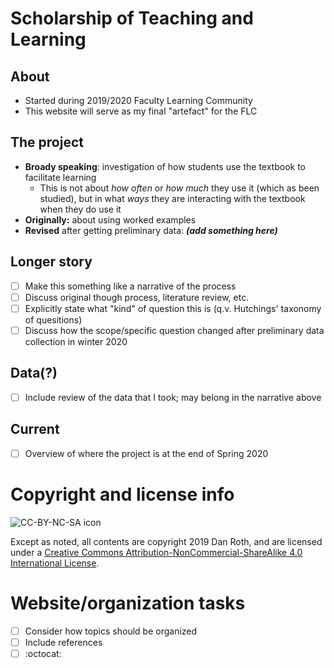 # Scholarship of Teaching and Learning

## About
* Started during 2019/2020 Faculty Learning Community
* This website will serve as my final "artefact" for the FLC

## The project
* **Broady speaking**: investigation of how students use the textbook to facilitate learning
	* This is not about _how often_ or _how much_ they use it (which as been studied), but in what _ways_ they are interacting with the textbook when they do use it
* **Originally:** about using worked examples
* **Revised** after getting preliminary data: _**(add something here)**_

## Longer story
- [ ] Make this something like a narrative of the process
- [ ] Discuss original though process, literature review, etc.
- [ ] Explicitly state what "kind" of question this is (q.v. Hutchings' taxonomy of quesitions)
- [ ] Discuss how the scope/specific question changed after preliminary data collection in winter 2020

## Data(?)
- [ ] Include review of the data that I took; may belong in the narrative above

## Current
- [ ] Overview of where the project is at the end of Spring 2020

<!---Copyright and license--->
# Copyright and license info

![CC-BY-NC-SA icon][icon]

Except as noted, all contents are copyright 2019 Dan Roth, and are licensed under a [Creative Commons Attribution-NonCommercial-ShareAlike 4.0 International License](http://creativecommons.org/licenses/by-nc-sa/4.0/).

# Website/organization tasks
- [ ] Consider how topics should be organized
- [ ] Include references
- [ ] :octocat:

<!---Links--->
<!---Copyright image--->
[icon]: https://i.creativecommons.org/l/by-nc-sa/4.0/88x31.png
